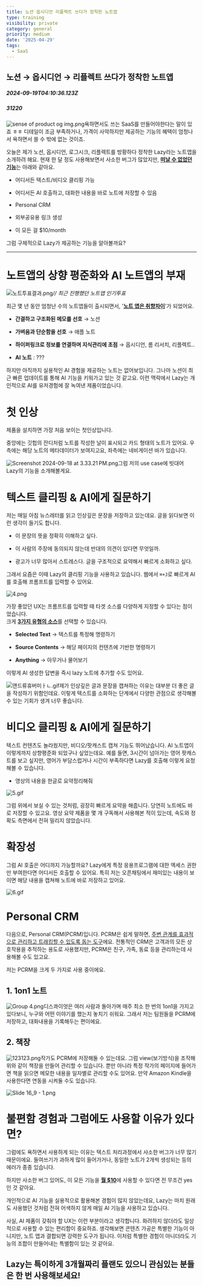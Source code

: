 ```yaml
---
title: 노션 옵시디언 리플렉트 쓰다가 정착한 노트앱
type: training
visibility: private
category: general
priority: medium
date: '2025-04-29'
tags:
  - SaaS
---
```

## 노션 → 옵시디언 → 리플렉트 쓰다가 정착한 노트앱
##### 2024-09-19T04:10:36.123Z
##### 31220

<p><img src="https://media.disquiet.io/images/makerlog/239484bcc9818a8936180b9390e94ebd6043efc033bd15143264e52121e46357?w=1200" alt="sense of product og img.png" title="sense of product og img.png">욕하면서도 쓰는 SaaS를 만들어야한다는 말이 있죠 ㅎㅎ 디테일이 조금 부족하거나, 가격이 사악하지만 제공하는 기능의 혜택이 엄청나서 욕하면서 쓸 수 밖에 없는 것이죠.</p><p></p><p>오늘은 제가 노션, 옵시디언, 로그시크, 리플렉트를 방황하다 정착한 Lazy라는 노트앱을 소개하려 해요. 현재 한 달 정도 사용해보면서 사소한 버그가 많았지만, <strong><u>떠날 수 없었던 기능</u></strong>는 아래와 같아요.</p><ul class="list-disc"><li><p>어디서든 텍스트/비디오 클리핑 가능</p></li><li><p>어디서든 AI 호출하고, 대화한 내용을 바로 노트에 저장할 수 있음</p></li><li><p>Personal CRM</p></li><li><p>외부공유용 링크 생성</p></li><li><p>이 모든 걸 $10/month</p></li></ul><p>그럼 구체적으로 Lazy가 제공하는 기능을 알아볼까요?</p><p></p><hr class="my-4 border-none bg-gray-300 h-[1px]"><p></p><h1>노트앱의 상향 평준화와 AI 노트앱의 부재</h1><p><img src="https://media.disquiet.io/images/makerlog/4da15575599c0c0aefdc1cae4f3da725c9a292ab75a2590f14ccfe59000d7ecb?w=1200" alt="노트투표결과.png" title="노트투표결과.png"><em>// 최근 진행했던 노트앱 인기투표</em></p><p></p><p>최근 몇 년 동안 엄청난 수의 노트앱들이 출시되면서, '<strong><u>노트 앱은 취향차이</u></strong>'가 되었어요.</p><ul class="list-disc"><li><p><strong>간결하고 구조화된 메모를 선호</strong> → 노션</p></li><li><p><strong>가벼움과 단순함을 선호</strong> → 애플 노트</p></li><li><p><strong>하이퍼링크로 정보를 연결하며 지식관리에 초점</strong> → 옵시디언, 롬 리서치, 리플렉트..</p></li><li><p><strong>AI 노트</strong> : ???</p></li></ul><p>하지만 아직까지 실용적인 AI 경험을 제공하는 노트는 없어보입니다. 그나마 노션이 최근 빠른 업데이트를 통해 AI 기능을 키워가고 있는 것 같고요. 이런 맥락에서 Lazy는 개인적으로 AI를 유저경험에 잘 녹여낸 제품이었습니다.</p><p></p><p></p><h1>첫 인상</h1><p>제품을 설치하면 가장 처음 보이는 첫인상입니다.</p><p></p><p>중앙에는 깃헙의 잔디처럼 노트를 작성한 날이 표시되고 카드 형태의 노트가 있어요. 우측에는 해당 노트의 메타데이터가 보여지고요, 좌측에는 네비게이션 바가 있습니다.</p><p><img src="https://media.disquiet.io/images/makerlog/30a155458bb818dabcd2e0f54384cd67a78bb2f102eca68e3556c6daedd0707e?w=1200" alt="Screenshot 2024-09-18 at 3.33.21 PM.png" title="Screenshot 2024-09-18 at 3.33.21 PM.png">그럼 저의 use case에 빗대어 Lazy의 기능을 소개해볼게요.</p><p></p><p></p><p></p><h1>텍스트 클리핑 &amp; AI에게 질문하기</h1><p>저는 매일 아침 뉴스레터를 읽고 인상깊은 문장을 저장하고 있는데요. 글을 읽다보면 이런 생각이 들기도 합니다.</p><ul class="list-disc"><li><p>이 문장의 뜻을 정확히 이해하고 싶다.</p></li><li><p>이 사람의 주장에 동의되지 않는데 반대의 의견이 있다면 무엇일까.</p></li><li><p>광고가 너무 많아서 스트레스다. 글을 구조적으로 요약해서 빠르게 소화하고 싶다.</p></li></ul><p>그래서 요즘은 이때 Lazy의 클리핑 기능을 사용하고 있습니다. 웹에서 <code>⌘+J</code>로 빠르게 AI를 호출해 프롬프트를 입력할 수 있어요.</p><p><img src="https://media.disquiet.io/images/makerlog/2f5ca6b502d6d5720948cdb6cda6339094548be52c706f8e02d4aaa765b70e34?w=1200" alt="4.png" title="4.png"></p><p>가장 좋았던 UX는 프롬프트를 입력할 때 타겟 소스를 다양하게 지정할 수 있다는 점이었습니다. <br>크게 <strong><u>3가지 유형의 소스</u></strong>를 선택할 수 있습니다.</p><ul class="list-disc"><li><p><strong>Selected Text</strong> → 텍스트를 특정해 명령하기</p></li><li><p><strong>Source Contents</strong> → 해당 페이지의 컨텐츠에 기반한 명령하기</p></li><li><p><strong>Anything</strong> → 아무거나 물어보기</p></li></ul><p></p><p>이렇게 AI 생성한 답변을 즉시 lazy 노트에 추가할 수도 있어요.</p><p><img src="https://media.disquiet.io/images/makerlog/ee2310b53344925d90f02675660846f91a168619927971e84f99fd4c76e24c81?w=1200" alt="앤드류휴버미ㅏㄴ.gif" title="앤드류휴버미ㅏㄴ.gif">제가 인상깊은 글과 문장을 캡쳐하는 이유는 대부분 더 좋은 글을 작성하기 위함인데요. 이렇게 텍스트를 소화하는 단계에서 다양한 관점으로 생각해볼 수 있는 기회가 생겨 너무 좋습니다.</p><p></p><p></p><p></p><h1>비디오 클리핑 &amp; AI에게 질문하기</h1><p>텍스트 컨텐츠도 놀라웠지만, 비디오/팟캐스트 캡쳐 기능도 뛰어났습니다. AI 노트앱이 이렇게까지 상향평준화 되었구나 싶었는데요. 예를 들면, 3시간이 넘아가는 영어 팟캐스트를 보고 싶지만, 영어가 부담스럽거나 시간이 부족하다면 Lazy를 호출해 이렇게 요청해볼 수 있습니다.</p><ul class="list-disc"><li><p>영상의 내용을 한글로 요약정리해줘</p></li></ul><p><img src="https://media.disquiet.io/images/makerlog/2a86a403fe827516867426debd62eb59a2e4cceaec36be396ad71415cf89980d?w=600" alt="5.gif" title="5.gif"></p><p>그럼 위에서 보실 수 있는 것처럼, 굉장히 빠르게 요약을 해줍니다. 당연히 노트에도 바로 저장할 수 있고요. 영상 요약 제품을 몇 개 구독해서 사용해본 적이 있는데, 속도와 정확도 측면에서 전혀 밀리지 않았습니다.</p><p></p><p></p><p></p><h1>확장성</h1><p>그럼 AI 호출은 어디까지 가능할까요? Lazy에게 특정 응용프로그램에 대한 엑세스 권한만 부여한다면 어디서든 호출할 수 있어요. 특히 저는 오픈채팅에서 재미있는 내용이 보이면 해당 내용을 캡쳐해 노트에 바로 저장하고 있어요.</p><p><img src="https://media.disquiet.io/images/makerlog/86d423b5c9ec6a1bd34f956798a4fc1444af01a993770d77752480081b9260c4?w=1200" alt="6.gif" title="6.gif"></p><p></p><p></p><h1>Personal CRM</h1><p>다음으로, Personal CRM(PCRM)입니다. PCRM은 쉽게 말하면, <u>주변 관계를 효과적으로 관리하고 트래킹할 수 있도록 돕는 도구</u>에요. 전통적인 CRM은 고객과의 모든 상호작용을 추적하는 용도로 사용했지만, PCRM은 친구, 가족, 동료 등을 관리하는데 사용해볼 수도 있고요.</p><p></p><p>저는 PCRM을 크게 두 가지로 사용 중이에요.</p><h2>1. 1on1 노트</h2><p><img src="https://media.disquiet.io/images/makerlog/a4e359caecfde32cab03ba90813ba5704b8f183594891c2c090e364c8405ce84?w=1200" alt="Group 4.png" title="Group 4.png">디스콰이엇은 여러 사람과 돌아가며 매주 최소 한 번의 1on1을 가지고 있다보니, 누구와 어떤 이야기를 했는지 놓치기 쉬워요. 그래서 저는 팀원들을 PCRM에 저장하고, 대화내용을 기록해두는 편이에요.</p><p></p><h2>2. 책장</h2><p><img src="https://media.disquiet.io/images/makerlog/d628f9ec2027fd080f831a5b92a11f47913dd8114f11cd601a80c6e34366d90a?w=1200" alt="123123.png" title="123123.png">작가도 PCRM에 저장해둘 수 있는데요. 그럼 view(보기방식)을 조작해 위와 같이 책장을 만들어 관리할 수 있습니다. 뿐만 아니라 특정 작가의 페이지에 들어가면 책을 읽으면 메모한 내용을 일자별로 관리할 수도 있어요. 만약 Amazon Kindle을 사용한다면 연동을 시켜둘 수도 있습니다.</p><p><img src="https://media.disquiet.io/images/makerlog/fc301a164244606264caaee000de5c9c6fa0b512ddee4508be728c7517fa8440?w=1200" alt="Slide 16_9 - 1.png" title="Slide 16_9 - 1.png"></p><p></p><p></p><h1>불편함 경험과 그럼에도 사용할 이유가 있다면?</h1><p>그럼에도 욕하면서 사용하게 되는 이유는 텍스트 처리과정에서 사소한 버그가 너무 많기 때문이에요. 들여쓰기가 과하게 많이 들어가거나, 동일한 노트가 2개씩 생성되는 등의 에러가 종종 있습니다.</p><p></p><p>하지만 사소한 버그 있어도, 이 모든 기능을 <strong><u>월 $10</u></strong>에 사용할 수 있다면 전 무조건 yes인 것 같아요.</p><p>개인적으로 AI 기능을 실용적으로 활용해본 경험이 많지 않았는데요, Lazy는 마치 원래도 사용했던 것처럼 전혀 어색하지 않게 매일 AI 기능을 사용하고 있습니다.</p><p></p><p>사실, AI 제품이 갖춰야 할 UX는 이런 부분이라고 생각합니다. 화려하지 않더라도 일상적으로 사용할 수 있는 편리함이 중요하죠. 생각해보면 콘텐츠 가공은 특별한 기능이 아니지만, 노트 앱과 결합되면 강력한 도구가 됩니다. 이처럼 특별한 경험이 아니더라도 기능의 조합이 만들어내는 특별함이 있는 것 같아요.</p><p></p><h2>Lazy는 특이하게 3개월짜리 플랜도 있으니 관심있는 분들은 한 번 사용해보세요!</h2>
